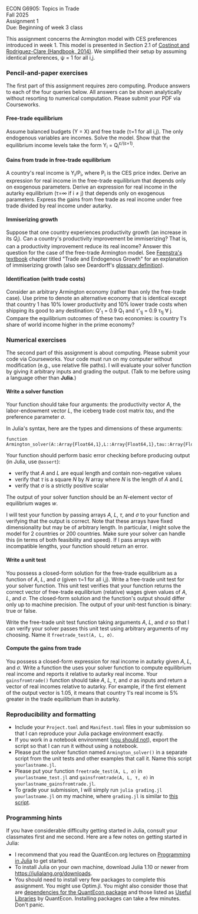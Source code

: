 ECON G6905: Topics in Trade\
Fall 2025\
Assignment 1\
Due: Beginning of week 3 class

This assignment concerns the Armington model with CES preferences introduced in week 1.
This model is presented in Section 2.1 of [Costinot and Rodriguez-Clare (Handbook, 2014)](https://doi.org/10.1016/B978-0-444-54314-1.00004-5).
We simplified their setup by assuming identical preferences, &psi; = 1 for all i,j.

### Pencil-and-paper exercises

The first part of this assignment requires zero computing.
Produce answers to each of the four queries below.
All answers can be shown analytically without resorting to numerical computation.
Please submit your PDF via Courseworks.

#### Free-trade equilibrium

Assume balanced budgets (Y = X) and free trade (&tau;=1 for all i,j).
The only endogenous variables are incomes.
Solve the model.
Show that the equilibrium income levels take the form Y<sub>i</sub> = Q<sub>i</sub><sup>&epsilon;/(&epsilon;+1)</sup>.

#### Gains from trade in free-trade equilibrium

A country's real income is Y<sub>i</sub>/P<sub>i</sub>, where P<sub>i</sub> is the CES price index.
Derive an expression for real income in the free-trade equilibrium that depends only on exogenous parameters.
Derive an expression for real income in the autarky equilibrium (&tau;=&infin; if i &ne; j) that depends only on exogenous parameters.
Express the gains from free trade as real income under free trade divided by real income under autarky.

#### Immiserizing growth

Suppose that one country experiences productivity growth (an increase in its *Q<sub>i</sub>*).
Can a country's productivity improvement be immiserizing?
That is, can a productivity improvement reduce its real income?
Answer this question for the case of the free-trade Armington model.
See [Feenstra's textbook](https://press.princeton.edu/books/hardcover/9780691161648/advanced-international-trade) chapter titled "Trade and Endogenous Growth" for an explanation of immiserizing growth (also see Deardorff's [glossary definition](http://www-personal.umich.edu/~alandear/glossary/i.html#ImmiserizingGrowth)).

#### Identification (with trade costs)

Consider an arbitrary Armington economy (rather than only the free-trade case).
Use prime to denote an alternative economy that is identical
except that country 1 has 10% lower productivity and 10% lower trade costs when shipping its good to any destination:
Q'<sub>1</sub> = 0.9 Q<sub>1</sub>
and
&tau;'<sub>1j</sub> = 0.9 &tau;<sub>1j</sub> &forall; j.
Compare the equilibrium outcomes of these two economies:
is country 1's share of world income higher in the prime economy?

### Numerical exercises

The second part of this assignment is about computing.
Please submit your code via Courseworks.
Your code must run on my computer without modification (e.g., use relative file paths).
I will evaluate your solver function by giving it arbitrary inputs and grading the output.
(Talk to me before using a language other than **Julia**.)

#### Write a solver function

Your function should take four arguments:
the productivity vector *A*,
the labor-endowment vector *L*,
the iceberg trade cost matrix *tau*,
and
the preference parameter *&sigma;*.

In Julia's syntax, here are the types and dimensions of these arguments:
```
function Armington_solver(A::Array{Float64,1},L::Array{Float64,1},tau::Array{Float64,2},sigma::Float64)
```

Your function should perform basic error checking before producing
output (in Julia, use `@assert`):
-   verify that *A* and *L* are equal length and contain non-negative values
-   verify that *&tau;* is a square *N* by *N* array where *N* is the length of *A* and *L*
-   verify that *&sigma;* is a strictly positive scalar

The output of your solver function should be an *N*-element vector of equilibrium wages *w*.

I will test your function by passing arrays *A*, *L*, *&tau;*, and *&sigma;* to your function and verifying that the output is correct.
Note that these arrays have fixed dimensionality but may be of arbitrary length.
In particular, I might solve the model for 2 countries or 200 countries.
Make sure your solver can handle this (in terms of both feasibility and speed).
If I pass arrays with incompatible lengths, your function should return an error.


#### Write a unit test

You possess a closed-form solution for the free-trade equilibrium as a function of *A*, *L*, and *&sigma;* (given &tau;=1 for all i,j).
Write a free-trade unit test for your solver function.
This unit test verifies that your function returns the correct vector of free-trade equilibrium (relative) wages given values of *A*, *L*, and *&sigma;*.
The closed-form solution and the function's output should differ only up to machine precision.
The output of your unit-test function is binary: true or false.

Write the free-trade unit test function taking arguments *A*, *L*, and *&sigma;* so that I can verify your solver passes this unit test using arbitrary arguments of my choosing.
Name it `freetrade_test(A, L, σ)`.

#### Compute the gains from trade

You possess a closed-form expression for real income in autarky given *A*, *L*, and *&sigma;*.
Write a function the uses your solver function to compute equilibrium real income and reports it relative to autarky real income.
Your `gainsfromtrade()` function should take *A*, *L*, *&tau;*, and *&sigma;* as inputs and return a vector of real incomes relative to autarky.
For example, if the first element of the output vector is 1.05, it means that country 1's real income is 5% greater in the trade equilibrium than in autarky.

### Reproducibility and formatting

- Include your `Project.toml` and `Manifest.toml` files in your submission so that I can reproduce your Julia package environment exactly.
- If you work in a notebook environment ([you should not](https://www.youtube.com/watch?v=7jiPeIFXb6U)), export the script so that I can run it without using a notebook.
- Please put the solver function named `Armington_solver()` in a separate script from the unit tests and other examples that call it. Name this script `yourlastname.jl`.
- Please put your function `freetrade_test(A, L, σ)` in `yourlastname_test.jl` and `gainsfromtrade(A, L, τ, σ)` in `yourlastname_gainsfromtrade.jl`.
- To grade your submission, I will simply run `julia grading.jl yourlastname.jl` on my machine, where `grading.jl` is similar to [this script](grading_demo.jl).


### Programming hints

If you have considerable difficulty getting started in Julia, consult your classmates first and me second.
Here are a few notes on getting started in Julia:

-   I recommend that you read the QuantEcon.org lectures on [Programming in Julia](https://lectures.quantecon.org/jl/index_learning_julia.html) to get started.
-   To install Julia on your own machine, download Julia 1.10 or newer from
    <https://julialang.org/downloads>. 
-	You should need to install very few packages to complete this assignment. You might use Optim.jl.
	You might also consider those that are [dependencies for the QuantEcon package](https://github.com/QuantEcon/QuantEcon.jl/blob/master/REQUIRE) and those listed as [Useful Libraries](https://lectures.quantecon.org/jl/julia_libraries.html) by QuantEcon.
	Installing packages can take a few minutes. Don't panic.
